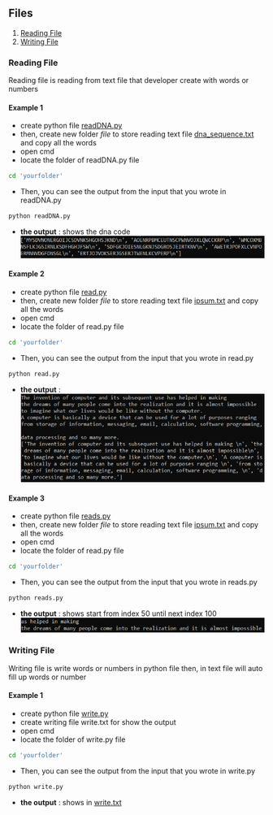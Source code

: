 ## Files
1. [Reading File](#Reading-File)
2. [Writing File](#Writing-File)

### Reading File 
Reading file is reading from text file that developer create with words or numbers
#### Example 1
- create python file [readDNA.py](https://github.com/0732sta/starter-python/blob/master/file/readDNA.py)
- then, create new folder *file* to store reading text file [dna_sequence.txt](https://github.com/0732sta/starter-python/blob/master/file/dna_sequence.txt) and copy all the words
- open cmd
- locate the folder of readDNA.py file
```bash
cd 'yourfolder'
```
- Then, you can see the output from the input that you wrote in readDNA.py
```bash
python readDNA.py
```
- **the output** : shows the dna code 
![readdna](readdna.png) 

#### Example 2
- create python file [read.py](https://github.com/0732sta/starter-python/blob/master/file/read.py)
- then, create new folder *file* to store reading text file [ipsum.txt](https://github.com/0732sta/starter-python/blob/master/file/ipsum.txt) and copy all the words
- open cmd
- locate the folder of read.py file
```bash
cd 'yourfolder'
```
- Then, you can see the output from the input that you wrote in read.py
```bash
python read.py
```
- **the output** : 
![read1](read1.png) 

#### Example 3
- create python file [reads.py](https://github.com/0732sta/starter-python/blob/master/file/reads.py)
- then, create new folder *file* to store reading text file [ipsum.txt](https://github.com/0732sta/starter-python/blob/master/file/ipsum.txt) and copy all the words
- open cmd
- locate the folder of read.py file
```bash
cd 'yourfolder'
```
- Then, you can see the output from the input that you wrote in reads.py
```bash
python reads.py
```
- **the output** : shows start from index 50 until next index 100
![read2](read2.png) 

### Writing File
Writing file is write words or numbers in python file then, in text file will auto fill up words or number
#### Example 1
- create python file [write.py](https://github.com/0732sta/starter-python/blob/master/file/write.py)
- create writing file write.txt for show the output
- open cmd
- locate the folder of write.py file
```bash
cd 'yourfolder'
```
- Then, you can see the output from the input that you wrote in write.py
```bash
python write.py
```
- **the output** : shows in [write.txt](https://github.com/0732sta/starter-python/blob/master/file/write.txt) 
